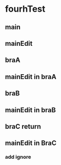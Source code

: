 # fourhTest

## main

## mainEdit
## braA

## mainEdit in braA
## braB

## mainEdit in braB
## braC return

## mainEdit in BraC

### add ignore
